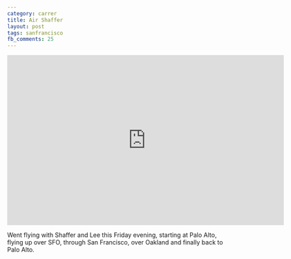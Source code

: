 ```yaml
---
category: carrer
title: Air Shaffer
layout: post
tags: sanfrancisco
fb_comments: 25
---
```


<iframe width="640" height="394" src="http://www.youtube.com/embed/hvq8IyMllSg?hd=1&amp;rel=0" frameborder="0" allowfullscreen></iframe>

Went flying with Shaffer and Lee this Friday evening, starting at Palo Alto, flying up over SFO, through San Francisco, over Oakland and finally back to Palo Alto.
